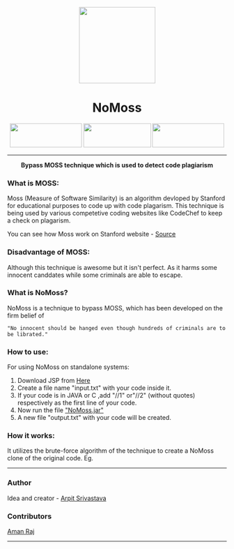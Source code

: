 <p align="center"><img src="https://image.flaticon.com/icons/svg/1487/1487356.svg" align="center" width="175"></p>
<h1 align="center">NoMoss</h1>

<p align="center">
  <img width="165" height="55" src="https://forthebadge.com/images/badges/made-with-java.svg">
  <img width="155" height="55" src="https://forthebadge.com/images/badges/built-with-love.svg">
  <img width="165" height="55" src="https://forthebadge.com/images/badges/made-with-c-plus-plus.svg">
</p>
<hr>
<p align="center">
  <b>Bypass MOSS technique which is used to detect code plagiarism</b>
</p>


### What is MOSS:
Moss (Measure of Software Similarity) is an algorithm devloped by Stanford for educational purposes to code up with 
code  plagarism. This technique is being used by various competetive coding websites like CodeChef to keep a check on
plagarism.

You can see how Moss work on Stanford website - [Source](http://theory.stanford.edu/~aiken/publications/papers/sigmod03.pdf)

### Disadvantage of MOSS:
Although this technique is awesome but it isn't perfect. As it harms some innocent canddates while some criminals are able to escape.

### What is NoMoss?
NoMoss is a technique to bypass MOSS, which has been developed on the firm belief of

```
"No innocent should be hanged even though hundreds of criminals are to be librated."
```

### How to use:
For using NoMoss on standalone systems:

1) Download JSP from [Here](https://www.java.com/en/download/win10.jsp)
2) Create a file name "input.txt" with your code inside it.
3) If your code is in JAVA or C ,add "//1" or"//2" (without quotes) respectively as the first line of your code.
4) Now run the file ["NoMoss.jar"](https://github.com/fuzious/NoMoss/blob/master/NoMoss.jar)
5) A new file "output.txt" with your code will be created.

### How it works:
It utilizes the brute-force algorithm of the technique to create a NoMoss clone of the original code. Eg.

---

### Author
Idea and creator - [Arpit Srivastava](https://github.com/fuzious)

### Contributors
[Aman Raj](https://github.com/amanraj1608)

---
